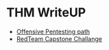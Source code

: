 # THM WriteUP
- [ Offensive Pentesting path](https://github.com/zinzloun/THM_WriteUP/tree/main/PT_Path_notes)
- [RedTeam Capstone Challange](https://github.com/zinzloun/THM_WriteUP/tree/main/RTM_Capstone)
